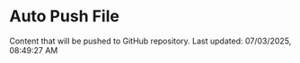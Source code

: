 # Auto Push File

Content that will be pushed to GitHub repository.
Last updated: 07/03/2025, 08:49:27 AM